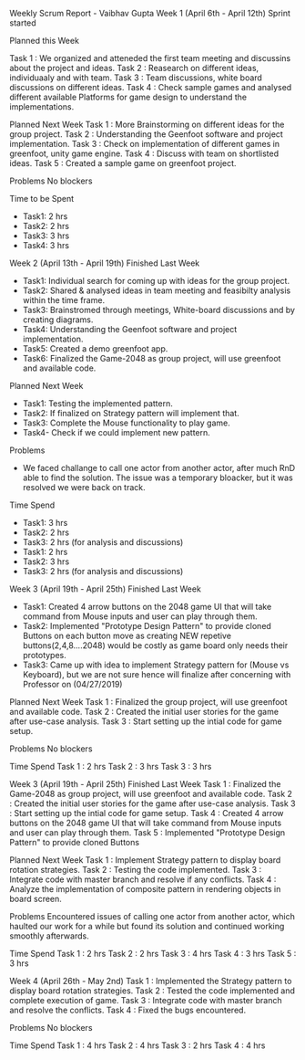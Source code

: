 Weekly Scrum Report - Vaibhav Gupta
Week 1 (April 6th - April 12th)
Sprint started

Planned this Week

Task 1 : We organized and atteneded the first team meeting and discussins about the project and ideas.
Task 2 : Reasearch on different ideas, individuaaly and with team.
Task 3 : Team discussions, white board discussions on different ideas.
Task 4 : Check sample games and analysed different available Platforms for game design to understand the implementations.

Planned Next Week
Task 1 : More Brainstorming on different ideas for the group project.
Task 2 : Understanding the Geenfoot software and project implementation.
Task 3 : Check on implementation of different games in greenfoot, unity game engine.
Task 4 : Discuss with team on shortlisted ideas.
Task 5 : Created a sample game on greenfoot project.

Problems
No blockers

Time to be Spent
- Task1: 2 hrs
- Task2: 2 hrs
- Task3: 3 hrs
- Task4: 3 hrs


Week 2 (April 13th - April 19th)
Finished Last Week

- Task1: Individual search for coming up with ideas for the group project.
- Task2: Shared & analysed ideas in team meeting and feasibilty analysis within the time frame.
- Task3: Brainstromed through meetings, White-board discussions and by creating diagrams.
- Task4: Understanding the Geenfoot software and project implementation.
- Task5: Created a demo greenfoot app.
- Task6: Finalized the Game-2048 as group project, will use greenfoot and available code.

Planned Next Week
- Task1: Testing the implemented pattern.
- Task2: If finalized on Strategy pattern will implement that.
- Task3: Complete the Mouse functionality to play game.
- Task4- Check if we could implement new pattern.

Problems
- We faced challange to call one actor from another actor, after much RnD able to find the solution. 
  The issue was a temporary bloacker, but it was resolved we were back on track.

Time Spend
- Task1: 3 hrs
- Task2: 2 hrs
- Task3: 2 hrs (for analysis and discussions)
- Task1: 2 hrs
- Task2: 3 hrs
- Task3: 2 hrs (for analysis and discussions)

Week 3 (April 19th - April 25th)
Finished Last Week

- Task1: Created 4 arrow buttons on the 2048 game UI that will take command from Mouse inputs and user can play through them.
- Task2: Implemented "Prototype Design Pattern" to provide cloned Buttons on each button move as creating 
  NEW repetive buttons(2,4,8....2048) would be costly as game board only needs their prototypes.
- Task3: Came up with idea to implement Strategy pattern for (Mouse vs Keyboard), but we are not sure hence will finalize after concerning with Professor on (04/27/2019)

Planned Next Week
Task 1 : Finalized the group project, will use greenfoot and available code.
Task 2 : Created the initial user stories for the game after use-case analysis.
Task 3 : Start setting up the intial code for game setup.

Problems
No blockers

Time Spend
Task 1 : 2 hrs
Task 2 : 3 hrs
Task 3 : 3 hrs


Week 3 (April 19th - April 25th)
Finished Last Week
Task 1 : Finalized the Game-2048 as group project, will use greenfoot and available code.
Task 2 : Created the initial user stories for the game after use-case analysis.
Task 3 : Start setting up the intial code for game setup.
Task 4 : Created 4 arrow buttons on the 2048 game UI that will take command from Mouse inputs and user can play through them.
Task 5 : Implemented "Prototype Design Pattern" to provide cloned Buttons 

Planned Next Week
Task 1 : Implement Strategy pattern to display board rotation strategies.
Task 2 : Testing the code implemented.
Task 3 : Integrate code with master branch and resolve if any conflicts.
Task 4 : Analyze the implementation of composite pattern in rendering objects in board screen.

Problems
Encountered issues of calling one actor from another actor, which haulted our work for a while but found its solution and 
continued working smoothly afterwards.

Time Spend
Task 1 : 2 hrs
Task 2 : 2 hrs
Task 3 : 4 hrs
Task 4 : 3 hrs
Task 5 : 3 hrs


Week 4 (April 26th - May 2nd)
Task 1 : Implemented the Strategy pattern to display board rotation strategies.
Task 2 : Tested the code implemented and complete execution of game.
Task 3 : Integrate code with master branch and resolve the conflicts.
Task 4 : Fixed the bugs encountered.

Problems
No blockers

Time Spend
Task 1 : 4 hrs
Task 2 : 4 hrs
Task 3 : 2 hrs
Task 4 : 4 hrs
